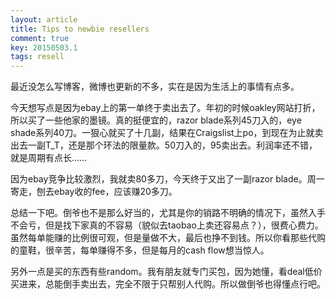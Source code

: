 ```yaml
---
layout: article
title: Tips to newbie resellers
comment: true
key: 20150503.1
tags: resell
---
```


最近没怎么写博客，微博也更新的不多，实在是因为生活上的事情有点多。

今天想写点是因为ebay上的第一单终于卖出去了。年初的时候oakley网站打折，所以买了一些他家的墨镜。真的挺便宜的，razor blade系列45刀入的，eye shade系列40刀。一狠心就买了十几副，结果在Craigslist上po，到现在为止就卖出去一副T_T，还是那个环法的限量款。50刀入的，95卖出去。利润率还不错，就是周期有点长……

因为ebay竞争比较激烈，我就卖80多刀，今天终于又出了一副razor blade。周一寄走，刨去ebay收的fee，应该赚20多刀。

总结一下吧。倒爷也不是那么好当的，尤其是你的销路不明确的情况下，虽然入手不会亏，但是找下家真的不容易（貌似去taobao上卖还容易点？），很费心费力。虽然每单能赚的比例很可观，但是量做不大，最后也挣不到钱。所以你看那些代购的童鞋，很辛苦，每单赚得不多，但是每月的cash flow想当惊人。

另外一点是买的东西有些random。我有朋友就专门买包，因为她懂，看deal低价买进来，总能倒手卖出去，完全不限于只帮别人代购。所以做倒爷也得懂点行吧。
